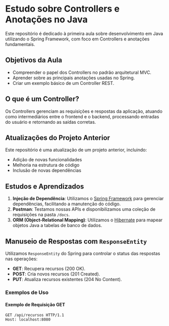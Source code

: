 
# Estudo sobre Controllers e Anotações no Java  

Este repositório é dedicado à primeira aula sobre desenvolvimento em Java utilizando o Spring Framework, com foco em Controllers e anotações fundamentais.  

## Objetivos da Aula  

- Compreender o papel dos Controllers no padrão arquitetural MVC.  
- Aprender sobre as principais anotações usadas no Spring.  
- Criar um exemplo básico de um Controller REST.  

## O que é um Controller?  

Os Controllers gerenciam as requisições e respostas da aplicação, atuando como intermediários entre o frontend e o backend, processando entradas do usuário e retornando as saídas corretas.  

## Atualizações do Projeto Anterior  

Este repositório é uma atualização de um projeto anterior, incluindo:  
- Adição de novas funcionalidades  
- Melhoria na estrutura de código  
- Inclusão de novas dependências  

## Estudos e Aprendizados  

1. **Injeção de Dependência**: Utilizamos o [Spring Framework](https://spring.io/projects/spring-framework) para gerenciar dependências, facilitando a manutenção do código.  
2. **Postman**: Testamos nossas APIs e disponibilizamos uma coleção de requisições na pasta `/docs`.  
3. **ORM (Object-Relational Mapping)**: Utilizamos o [Hibernate](https://hibernate.org/) para mapear objetos Java a tabelas de banco de dados.  

## Manuseio de Respostas com `ResponseEntity`  

Utilizamos `ResponseEntity` do Spring para controlar o status das respostas nas operações:  

- **GET**: Recupera recursos (200 OK).  
- **POST**: Cria novos recursos (201 Created).  
- **PUT**: Atualiza recursos existentes (204 No Content).  

### Exemplos de Uso  

#### Exemplo de Requisição GET  

```http  
GET /api/recursos HTTP/1.1  
Host: localhost:8080
